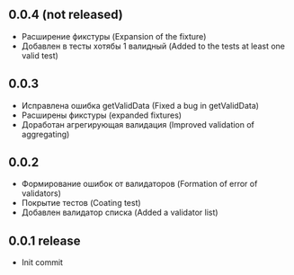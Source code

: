 ## 0.0.4 (not released)
- Расширение фикстуры (Expansion of the fixture)
- Добавлен в тесты хотябы 1 валидный (Added to the tests at least one valid test)

## 0.0.3
- Исправлена ошибка getValidData (Fixed a bug in getValidData)
- Расширены фикстуры (expanded fixtures)
- Доработан агрегирующая валидация (Improved validation of aggregating)

## 0.0.2
- Формирование ошибок от валидаторов (Formation of error of validators)
- Покрытие тестов (Coating test)
- Добавлен валидатор списка (Added a validator list)

## 0.0.1 release
- Init commit
